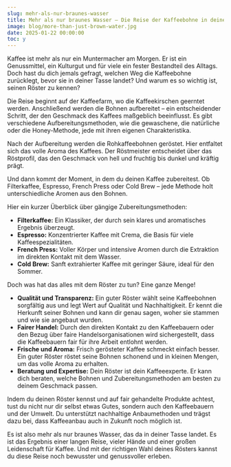 ```yaml
---
slug: mehr-als-nur-braunes-wasser
title: Mehr als nur braunes Wasser – Die Reise der Kaffeebohne in deine Tasse
image: blog/more-than-just-brown-water.jpg
date: 2025-01-22 00:00:00
toc: y
---
```

Kaffee ist mehr als nur ein Muntermacher am Morgen. Er ist ein Genussmittel, ein Kulturgut und für viele ein fester Bestandteil des Alltags. Doch hast du dich jemals gefragt, welchen Weg die Kaffeebohne zurücklegt, bevor sie in deiner Tasse landet? Und warum es so wichtig ist, seinen Röster zu kennen?

Die Reise beginnt auf der Kaffeefarm, wo die Kaffeekirschen geerntet werden. Anschließend werden die Bohnen aufbereitet – ein entscheidender Schritt, der den Geschmack des Kaffees maßgeblich beeinflusst. Es gibt verschiedene Aufbereitungsmethoden, wie die gewaschene, die natürliche oder die Honey-Methode, jede mit ihren eigenen Charakteristika.

Nach der Aufbereitung werden die Rohkaffeebohnen geröstet. Hier entfaltet sich das volle Aroma des Kaffees. Der Röstmeister entscheidet über das Röstprofil, das den Geschmack von hell und fruchtig bis dunkel und kräftig prägt.

Und dann kommt der Moment, in dem du deinen Kaffee zubereitest. Ob Filterkaffee, Espresso, French Press oder Cold Brew – jede Methode holt unterschiedliche Aromen aus den Bohnen.

Hier ein kurzer Überblick über gängige Zubereitungsmethoden:

- **Filterkaffee:** Ein Klassiker, der durch sein klares und aromatisches Ergebnis überzeugt.
- **Espresso:** Konzentrierter Kaffee mit Crema, die Basis für viele Kaffeespezialitäten.
- **French Press:** Voller Körper und intensive Aromen durch die Extraktion im direkten Kontakt mit dem Wasser.
- **Cold Brew:** Sanft extrahierter Kaffee mit geringer Säure, ideal für den Sommer.

Doch was hat das alles mit dem Röster zu tun? Eine ganze Menge!

- **Qualität und Transparenz:** Ein guter Röster wählt seine Kaffeebohnen sorgfältig aus und legt Wert auf Qualität und Nachhaltigkeit. Er kennt die Herkunft seiner Bohnen und kann dir genau sagen, woher sie stammen und wie sie angebaut wurden.
- **Fairer Handel:** Durch den direkten Kontakt zu den Kaffeebauern oder den Bezug über faire Handelsorganisationen wird sichergestellt, dass die Kaffeebauern fair für ihre Arbeit entlohnt werden.
- **Frische und Aroma:** Frisch gerösteter Kaffee schmeckt einfach besser. Ein guter Röster röstet seine Bohnen schonend und in kleinen Mengen, um das volle Aroma zu erhalten.
- **Beratung und Expertise:** Dein Röster ist dein Kaffeeexperte. Er kann dich beraten, welche Bohnen und Zubereitungsmethoden am besten zu deinem Geschmack passen.

Indem du deinen Röster kennst und auf fair gehandelte Produkte achtest, tust du nicht nur dir selbst etwas Gutes, sondern auch den Kaffeebauern und der Umwelt. Du unterstützt nachhaltige Anbaumethoden und trägst dazu bei, dass Kaffeeanbau auch in Zukunft noch möglich ist.

Es ist also mehr als nur braunes Wasser, das da in deiner Tasse landet. Es ist das Ergebnis einer langen Reise, vieler Hände und einer großen Leidenschaft für Kaffee. Und mit der richtigen Wahl deines Rösters kannst du diese Reise noch bewusster und genussvoller erleben.
